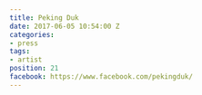 ```yaml
---
title: Peking Duk
date: 2017-06-05 10:54:00 Z
categories:
- press
tags:
- artist
position: 21
facebook: https://www.facebook.com/pekingduk/
---
```


